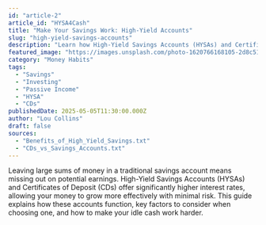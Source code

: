```yaml
---
id: "article-2"
article_id: "HYSA4Cash"
title: "Make Your Savings Work: High-Yield Accounts"
slug: "high-yield-savings-accounts"
description: "Learn how High-Yield Savings Accounts (HYSAs) and Certificates of Deposit (CDs) can help you earn significantly more interest on your cash reserves."
featured_image: "https://images.unsplash.com/photo-1620766168105-2d8c5141880b?auto=format&fit=crop&w=801&q=80"
category: "Money Habits"
tags:
  - "Savings"
  - "Investing"
  - "Passive Income"
  - "HYSA"
  - "CDs"
publishedDate: 2025-05-05T11:30:00.000Z
author: "Lou Collins"
draft: false
sources:
  - "Benefits_of_High_Yield_Savings.txt"
  - "CDs_vs_Savings_Accounts.txt"
---
```


Leaving large sums of money in a traditional savings account means missing out on potential earnings. High-Yield Savings Accounts (HYSAs) and Certificates of Deposit (CDs) offer significantly higher interest rates, allowing your money to grow more effectively with minimal risk. This guide explains how these accounts function, key factors to consider when choosing one, and how to make your idle cash work harder.